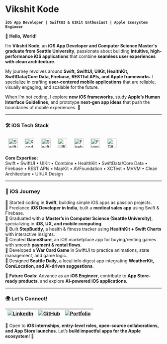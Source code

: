 # Vikshit Kode  

**`iOS App Developer | SwiftUI & UIKit Enthusiast | Apple Ecosystem Engineer`**  

👋 **Hello, World!**  

I’m **Vikshit Kode**, an **iOS App Developer and Computer Science Master's graduate from Seattle University**, passionate about building **intuitive, high-performance iOS applications** that combine **seamless user experiences with clean architecture**.  

My journey revolves around **Swift, SwiftUI, UIKit, HealthKit, SwiftData/Core Data, Firebase, RESTful APIs, and Apple frameworks**. I specialize in crafting **user-centered mobile applications** that are reliable, visually engaging, and scalable for the future.  

When I’m not coding, I explore **new iOS frameworks**, study **Apple’s Human Interface Guidelines**, and prototype **next-gen app ideas** that push the boundaries of mobile experiences. 🚀  

---

### 🛠 iOS Tech Stack  

<img align="left" alt="Swift" width="30px" style="padding:10px;" src="https://cdn.jsdelivr.net/gh/devicons/devicon/icons/swift/swift-original.svg"/>
<img align="left" alt="Xcode" width="30px" style="padding:10px;" src="https://cdn.jsdelivr.net/gh/devicons/devicon/icons/xcode/xcode-original.svg"/>
<img align="left" alt="SwiftUI" width="30px" style="padding:10px;" src="https://developer.apple.com/assets/elements/icons/swiftui/swiftui-256x256_2x.png"/>
<img align="left" alt="UIKit" width="30px" style="padding:10px;" src="https://developer.apple.com/assets/elements/icons/uikit/uikit-96x96_2x.png"/>
<img align="left" alt="Firebase" width="30px" style="padding:10px;" src="https://brandlogos.net/wp-content/uploads/2025/03/firebase_icon-logo_brandlogos.net_tcvck-300x378.png">
<img align="left" alt="Figma" width="30px" style="padding:10px;" src="https://cdn.jsdelivr.net/gh/devicons/devicon/icons/figma/figma-original.svg"/>
<img align="left" alt="GitHub" width="30px" style="padding:10px;" src="https://cdn.jsdelivr.net/gh/devicons/devicon/icons/github/github-original.svg"/>  

<div style="clear:both"></div>  

**Core Expertise:**  
Swift • SwiftUI • UIKit • Combine • HealthKit • SwiftData/Core Data • Firebase • REST APIs • MapKit • AVFoundation • XCTest • MVVM • Clean Architecture • UI/UX Design

---

### 📌 **iOS Journey**  

🔹 Started coding in **Swift**, building simple iOS apps as passion projects.  
🔹 Freelance **iOS Developer in India**, built a **medical sales app** using Swift & Firebase.  
🔹 Graduated with a **Master’s in Computer Science (Seattle University)**, specializing in **iOS, UX, and mobile computing**.  
🔹 Built **StepBuddy**, a health & fitness tracker using **HealthKit + Swift Charts** with interactive insights.  
🔹 Created **GameShare**, an iOS marketplace app for buying/renting games with smooth **payment & rental flows**.  
🔹 Developed a **War Card Game** in SwiftUI to practice animations, state management, and game logic.  
🔹 Designed **Seattle Daily**, a local info digest app integrating **WeatherKit, CoreLocation, and AI-driven suggestions**.  

🚀 **Future Goals:** Advance as an **iOS Engineer**, contribute to **App Store-ready products**, and explore **AI-powered iOS applications**.  

---

### 🌍 **Let’s Connect!**  

| [![LinkedIn](https://img.shields.io/badge/LinkedIn-0077B5?style=for-the-badge&logo=linkedin&logoColor=white)](https://www.linkedin.com/in/vikshitkode/) | [![GitHub](https://img.shields.io/badge/GitHub-181717?style=for-the-badge&logo=github&logoColor=white)](https://github.com/vikshitkode) | [![Portfolio](https://img.shields.io/badge/Portfolio-000?style=for-the-badge&logo=vercel&logoColor=white)](https://unrivaled-sawine-5c1fc4.netlify.app/) |  
|---|---|---|  

💬 Open to **iOS internships, entry-level roles, open-source collaborations, and App Store launches**. Let’s **build impactful apps for the Apple ecosystem**! 🍎  
